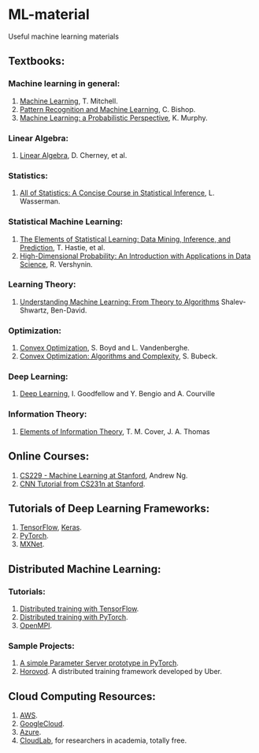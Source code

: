 # ML-material
Useful machine learning materials

## Textbooks:
### Machine learning in general:
1. [Machine Learning](http://www.cs.cmu.edu/afs/cs.cmu.edu/user/mitchell/ftp/mlbook.html), T. Mitchell.
2. [Pattern Recognition and Machine Learning](https://www.microsoft.com/en-us/research/people/cmbishop/#prml-book), C. Bishop.
3. [Machine Learning: a Probabilistic Perspective](https://www.cs.ubc.ca/~murphyk/MLbook/), K. Murphy.
### Linear Algebra:
1. [Linear Algebra](https://www.math.ucdavis.edu/~linear/linear-guest.pdf), D. Cherney, et al.
### Statistics:
1. [All of Statistics: A Concise Course in Statistical Inference](https://www.ic.unicamp.br/~wainer/cursos/1s2013/ml/livro.pdf), L. Wasserman.
### Statistical Machine Learning:
1. [The Elements of Statistical Learning: Data Mining, Inference, and Prediction](https://web.stanford.edu/~hastie/Papers/ESLII.pdf), T. Hastie, et al.
2. [High-Dimensional Probability: An Introduction with Applications in Data Science](https://www.math.uci.edu/~rvershyn/papers/HDP-book/HDP-book.pdf), R. Vershynin.
### Learning Theory:
1. [Understanding Machine Learning: From Theory to Algorithms](http://www.cs.huji.ac.il/~shais/UnderstandingMachineLearning/understanding-machine-learning-theory-algorithms.pdf) Shalev-Shwartz, Ben-David.
### Optimization:
1. [Convex Optimization](http://web.stanford.edu/~boyd/cvxbook/), S. Boyd and L. Vandenberghe.
2. [Convex Optimization: Algorithms and Complexity](https://arxiv.org/abs/1405.4980), S. Bubeck.
### Deep Learning:
1. [Deep Learning](https://www.deeplearningbook.org/), I. Goodfellow and Y. Bengio and A. Courville
### Information Theory:
1. [Elements of Information Theory](http://staff.ustc.edu.cn/~cgong821/Wiley.Interscience.Elements.of.Information.Theory.Jul.2006.eBook-DDU.pdf), T. M. Cover, J. A. Thomas
## Online Courses:
1. [CS229 - Machine Learning at Stanford](https://see.stanford.edu/course/cs229), Andrew Ng.
2. [CNN Tutorial from CS231n at Stanford](http://cs231n.github.io/convolutional-networks/).

## Tutorials of Deep Learning Frameworks:
1. [TensorFlow](https://www.tensorflow.org/tutorials), [Keras](https://keras.io/).
2. [PyTorch](https://pytorch.org/tutorials/).
3. [MXNet](https://mxnet.apache.org/versions/master/tutorials/index.html).

## Distributed Machine Learning:
### Tutorials:
1. [Distributed training with TensorFlow](https://github.com/tensorflow/tensorflow/tree/master/tensorflow/contrib/distribute).
2. [Distributed training with PyTorch](https://pytorch.org/tutorials/intermediate/dist_tuto.html).
3. [OpenMPI](http://mpitutorial.com/tutorials/).
### Sample Projects:
1. [A simple Parameter Server prototype in PyTorch](https://github.com/hwang595/ps_pytorch).
2. [Horovod](https://github.com/horovod/horovod). A distributed training framework developed by Uber.

## Cloud Computing Resources:
1. [AWS](https://aws.amazon.com/?nc2=h_lg).
2. [GoogleCloud](https://cloud.google.com/).
3. [Azure](https://azure.microsoft.com/en-us/).
4. [CloudLab](https://www.cloudlab.us/), for researchers in academia, totally free.
